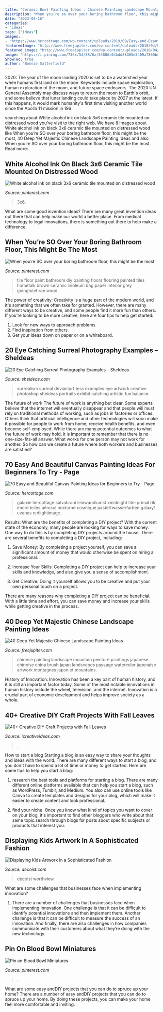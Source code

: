 ```yaml
---
title: "Ceramic Bowl Painting Ideas : Chinese Painting Landscape Mountain Peinture Paintings Japanese Chinoise China Brush Japan Landscapes Paysage Watercolor Japonaise Artwork Montagnes Japon Et Mountains"
description: "When you’re so over your boring bathroom floor, this might be the most"
date: "2023-04-16"
categories:
- "ideas"
tags: ["ideas"]
images:
- "https://www.hercottage.com/wp-content/uploads/2019/09/Easy-and-Beautiful-Canvas-Painting-Ideas-for-Beginners-to-Try-31.jpg"
featuredImage: "http://www.freejupiter.com/wp-content/uploads/2018/04/Chinese-Landscape-Painting-Ideas-15.jpg"
featured_image: "http://www.freejupiter.com/wp-content/uploads/2018/04/Chinese-Landscape-Painting-Ideas-15.jpg"
image: "https://i.pinimg.com/736x/53/88/6a/53886a04bdd88305e3409a7860bc2827.jpg"
ShowToc: true
author: "Bonnie Satterfield"
---
```



2020: The year of the moon landing
2020 is set to be a watershed year when humans first land on the moon. Keywords include space exploration, human exploration of the moon, and future space endeavors. The 2020 UN General Assembly may discuss ways to return the moon to Earth's orbit, and some believe that lunar landing could take place by 2027 at the latest. If this happens, it would mark humanity's first time visiting another world since the Apollo 11 mission in 196
	

		
searching about White alcohol ink on black 3x6 ceramic tile mounted on distressed wood you've visit to the right web. We have 8 Images about White alcohol ink on black 3x6 ceramic tile mounted on distressed wood like When you’re SO over your boring bathroom floor, this might be the most, 40 Deep Yet Majestic Chinese Landscape Painting Ideas and also When you’re SO over your boring bathroom floor, this might be the most. Read more:
		
    
## White Alcohol Ink On Black 3x6 Ceramic Tile Mounted On Distressed Wood

<img loading=lazy src="https://i.pinimg.com/736x/53/88/6a/53886a04bdd88305e3409a7860bc2827.jpg" onerror="this.onerror=null;this.src='https://tse2.mm.bing.net/th?id=OIP.D5PL8HeAR-WnBkDJjNH7LwHaJA&amp;pid=15.1';" alt="White alcohol ink on black 3x6 ceramic tile mounted on distressed wood">

_Source: pinterest.com_

>3x6. 

	

What are some good invention ideas?
There are many great invention ideas out there that can help make our world a better place. From medical technology to legal innovations, there is something out there to help make a difference.

    
## When You’re SO Over Your Boring Bathroom Floor, This Might Be The Most

<img loading=lazy src="https://i.pinimg.com/736x/46/65/e1/4665e122ae5c8fb5ef41066b7cd39659.jpg" onerror="this.onerror=null;this.src='https://tse1.mm.bing.net/th?id=OIP.uhrq73GziBvZEXfP9GZFzwHaJ3&amp;pid=15.1';" alt="When you’re SO over your boring bathroom floor, this might be the most">

_Source: pinterest.com_

>tile floor paint bathroom diy painting floors flooring painted tiles hometalk brown ceramic linoleum bag paper interior grey goingtotehran wood. 

	

The power of creativity:
Creativity is a huge part of the modern world, and it's something that we often take for granted. However, there are many different ways to be creative, and some people find it more fun than others. If you're looking to be more creative, here are four tips to help get started:
1. Look for new ways to approach problems.
2. Find inspiration from others.
3. Get your ideas down on paper or on a whiteboard.

    
## 20 Eye Catching Surreal Photography Examples – SheIdeas

<img loading=lazy src="https://www.sheideas.com/wp-content/uploads/2017/02/Surrealism.jpg" onerror="this.onerror=null;this.src='https://tse3.mm.bing.net/th?id=OIP.54OMGELN_UJ6zV2U4azxHwHaE8&amp;pid=15.1';" alt="20 Eye Catching Surreal Photography Examples – SheIdeas">

_Source: sheideas.com_

>surrealism surreal deviantart tess examples eye artwork creative photoshop sheideas portraits exhibit catching artistic fun balance. 

	

The future of work
The future of work is anything but clear. Some experts believe that the internet will eventually disappear and that people will must rely on traditional methods of working, such as jobs in factories or offices. Others think that artificial intelligence and other technologies will soon make it possible for people to work from home, receive health benefits, and even become self-employed. While there are many potential outcomes to what the future of work may hold, it is important to remember that there is no one-size-fits-all answer. What works for one person may not work for another. So how can we create a future where both workers and businesses are satisfied?

    
## 70 Easy And Beautiful Canvas Painting Ideas For Beginners To Try - Page

<img loading=lazy src="https://www.hercottage.com/wp-content/uploads/2019/09/Easy-and-Beautiful-Canvas-Painting-Ideas-for-Beginners-to-Try-31.jpg" onerror="this.onerror=null;this.src='https://tse2.mm.bing.net/th?id=OIP.Iw9m3q_pfA97nm5WhHRPKAHaKc&amp;pid=15.1';" alt="70 Easy and Beautiful Canvas Painting Ideas for Beginners to Try - Page">

_Source: hercottage.com_

>galaxie hercottage salvabrani leinwandkunst xmidnight titel primal rik encre toiles aérosol nocturne cosmique pastell wasserfarben galaxy1 uvanas redlightimage. 

	

Results: What are the benefits of completing a DIY project?
With the current state of the economy, many people are looking for ways to save money. One way to do this is by completing DIY projects around the house. There are several benefits to completing a DIY project, including:
1. Save Money: By completing a project yourself, you can save a significant amount of money that would otherwise be spent on hiring a professional.

2. Increase Your Skills: Completing a DIY project can help to increase your skills and knowledge, and also give you a sense of accomplishment.

3. Get Creative: Doing it yourself allows you to be creative and put your own personal touch on a project.

There are many reasons why completing a DIY project can be beneficial. With a little time and effort, you can save money and increase your skills while getting creative in the process.

    
## 40 Deep Yet Majestic Chinese Landscape Painting Ideas

<img loading=lazy src="http://www.freejupiter.com/wp-content/uploads/2018/04/Chinese-Landscape-Painting-Ideas-15.jpg" onerror="this.onerror=null;this.src='https://tse4.mm.bing.net/th?id=OIP.5_jhMkWayE_Z1I_4M741lgHaKr&amp;pid=15.1';" alt="40 Deep Yet Majestic Chinese Landscape Painting Ideas">

_Source: freejupiter.com_

>chinese painting landscape mountain peinture paintings japanese chinoise china brush japan landscapes paysage watercolor japonaise artwork montagnes japon et mountains. 

	

History of Innovation:
Innovation has been a key part of human history, and it is still an important factor today. Some of the most notable innovations in human history include the wheel, television, and the internet. Innovation is a crucial part of economic development and helps improve society as a whole.

    
## 40+ Creative DIY Craft Projects With Fall Leaves

<img loading=lazy src="https://www.icreativeideas.com/wp-content/uploads/2015/10/leaf23.jpg" onerror="this.onerror=null;this.src='https://tse2.mm.bing.net/th?id=OIP.zF2S_3pPGhFUEaPHfwK1BgHaKP&amp;pid=15.1';" alt="40+ Creative DIY Craft Projects with Fall Leaves">

_Source: icreativeideas.com_

>. 

	

How to start a blog
Starting a blog is an easy way to share your thoughts and ideas with the world. There are many different ways to start a blog, and you don't have to spend a lot of time or money to get started. Here are some tips to help you start a blog: 
1. research the best tools and platforms for starting a blog. There are many different online platforms available that can help you start a blog, such as WordPress, Tumblr, and Medium. You also can use online tools like Canva to create templates and designs for your blog, which will make it easier to create content and look professional. 

2. find your niche. Once you know what kind of topics you want to cover on your blog, it's important to find other bloggers who write about that same topic.search through blogs for posts about specific subjects or products that interest you.

    
## Displaying Kids Artwork In A Sophisticated Fashion

<img loading=lazy src="https://cdn.decoist.com/wp-content/uploads/2012/10/kids-paintings-on-the-walls.jpg" onerror="this.onerror=null;this.src='https://tse1.mm.bing.net/th?id=OIP.sqkuH9s0RN6DULPouogqYwHaFf&amp;pid=15.1';" alt="Displaying Kids Artwork in a Sophisticated Fashion">

_Source: decoist.com_

>decoist worthview. 

	

What are some challenges that businesses face when implementing innovation?
1. There are a number of challenges that businesses face when implementing innovation. One challenge is that it can be difficult to identify potential innovations and then implement them. Another challenge is that it can be difficult to measure the success of an innovation. And finally, there are also challenges in how companies communicate with their customers about what they’re doing with the new technology.

    
## Pin On Blood Bowl Miniatures

<img loading=lazy src="https://i.pinimg.com/736x/57/7d/16/577d16943e7ca3a2ad5b2271f57f4e2c.jpg" onerror="this.onerror=null;this.src='https://tse3.mm.bing.net/th?id=OIP.j9cZHtmlnRX3y5SCUlplewHaKC&amp;pid=15.1';" alt="Pin on Blood Bowl Miniatures">

_Source: pinterest.com_

>. 

	

What are some easy andDIY projects that you can do to spruce up your home?
There are a number of easy andDIY projects that you can do to spruce up your home. By doing these projects, you can make your home feel more comfortable and inviting.

